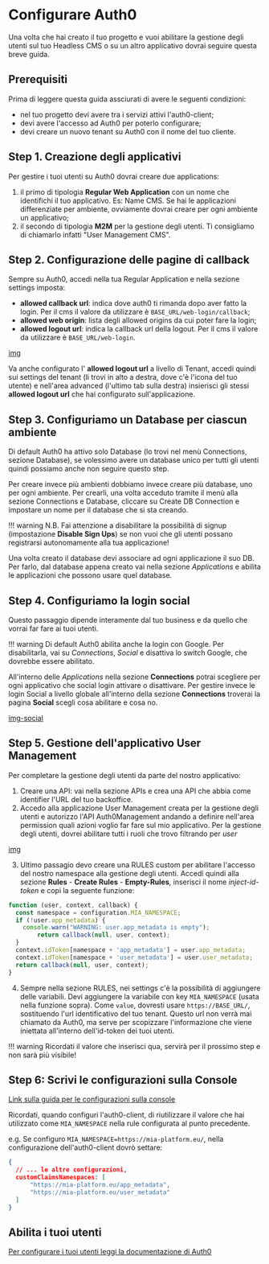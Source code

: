 # Configurare Auth0

Una volta che hai creato il tuo progetto e vuoi abilitare la gestione degli utenti sul tuo Headless CMS o su un altro applicativo dovrai seguire questa breve guida.

## Prerequisiti

Prima di leggere questa guida assciurati di avere le seguenti condizioni:

* nel tuo progetto devi avere tra i servizi attivi l'auth0-client;
* devi avere l'accesso ad Auth0 per poterlo configurare;
* devi creare un nuovo tenant su Auth0 con il nome del tuo cliente.

## Step 1. Creazione degli applicativi

Per gestire i tuoi utenti su Auth0 dovrai creare due applications:

1. il primo di tipologia **Regular Web Application** con un nome che identifichi il tuo applicativo. Es: Name CMS. Se hai le applicazioni differenziate per ambiente, ovviamente dovrai creare per ogni ambiente un applicativo;
2. il secondo di tipologia **M2M** per la gestione degli utenti. Ti consigliamo di chiamarlo infatti "User Management CMS".

## Step 2. Configurazione delle pagine di callback

Sempre su Auth0, accedi nella tua Regular Application e nella sezione settings imposta:

  * **allowed callback url**: indica dove auth0 ti rimanda dopo aver fatto la login. Per il cms il valore da utilizzare è `BASE_URL/web-login/callback`;
  * **allowed web origin**: lista degli allowed origins da cui poter fare la login;
  * **allowed logout url**: indica la callback url della logout. Per il cms il valore da utilizzare è `BASE_URL/web-login`.

  [img](!)

Va anche configurato l' **allowed logout url** a livello di Tenant, accedi quindi sui settings del tenant (li trovi in alto a destra, dove c'è l'icona del tuo utente) e nell'area advanced (l'ultimo tab sulla destra) insierisci gli stessi **allowed logout url** che hai configurato sull'applicazione.

## Step 3. Configuriamo un Database per ciascun ambiente

Di default Auth0 ha attivo solo Database (lo trovi nel menù Connections, sezione Database), se volessimo avere un database unico per tutti gli utenti quindi possiamo anche non seguire questo step. 

Per creare invece più ambienti dobbiamo invece creare più database, uno per ogni ambiente. 
Per crearli, una volta acceduto tramite il menù alla sezione Connections e Database, cliccare su Create DB Connection e impostare un nome per il database che si sta creando.

!!! warning
    N.B. Fai attenzione a disabilitare la possibilità di signup (impostazione **Disable Sign Ups**) se non vuoi che gli utenti possano registrarsi autonomamente alla tua applicazione!

Una volta creato il database devi associare ad ogni applicazione il suo DB.
Per farlo, dal database appena creato vai nella sezione *Applications* e abilita le applicazioni che possono usare quel database.

## Step 4. Configuriamo la login social

Questo passaggio dipende interamente dal tuo business e da quello che vorrai far fare ai tuoi utenti. 

!!! warning
    Di default Auth0 abilita anche la login con Google. Per disabilitarla, vai su *Connections*, *Social* e disattiva lo switch Google, che dovrebbe essere abilitato.  

All'interno delle *Applications* nella sezione **Connections** potrai scegliere per ogni applicativo che social login attivare o disattivare. 
Per gestire invece le login Social a livello globale all'interno della sezione **Connections** troverai la pagina **Social** scegli cosa abilitare e cosa no. 

[img-social](!)

## Step 5. Gestione dell'applicativo User Management

Per completare la gestione degli utenti da parte del nostro applicativo:

1. Creare una API: vai nella sezione APIs e crea una API che abbia come identifier l'URL del tuo backoffice.      
2. Accedo alla applicazione User Management creata per la gestione degli utenti e autorizzo l'API Auth0Management andando a definire nell'area permission quali azioni voglio far fare sul mio applicativo. 
Per la gestione degli utenti, dovrei abilitare tutti i ruoli che trovo filtrando per *user*

[img](!)

3. Ultimo passagio devo creare una RULES custom per abilitare l'accesso del nostro namespace alla gestione degli utenti. 
Accedi quindi alla sezione **Rules** - **Create Rules** - **Empty-Rules**, inserisci il nome *inject-id-token* e copi la seguente funzione:

```javascript
function (user, context, callback) {
  const namespace = configuration.MIA_NAMESPACE;
  if (!user.app_metadata) {
    console.warn("WARNING: user.app_metadata is empty");
		return callback(null, user, context);
  }
  context.idToken[namespace + 'app_metadata'] = user.app_metadata;
  context.idToken[namespace + 'user_metadata'] = user.user_metadata;
  return callback(null, user, context);
}
```

4. Sempre nella sezione RULES, nei settings c'è la possibilità di aggiungere delle variabili. Devi aggiungere la variabile con key `MIA_NAMESPACE` (usata nella funzione sopra). Come `value`, dovresti usare `https://BASE_URL/`, sostituendo l'url identificativo del tuo tenant. Questo url non verrà mai chiamato da Auth0, ma serve per scopizzare l'informazione che viene iniettata all'interno dell'id-token dei tuoi utenti.

!!! warning
    Ricordati il valore che inserisci qua, servirà per il prossimo step e non sarà più visibile!


## Step 6: Scrivi le configurazioni sulla Console

[Link sulla guida per le configurazioni sulla console](https://docs.mia-platform.eu/runtime_suite/auth0-client/configuration/)

Ricordati, quando configuri l'auth0-client, di riutilizzare il valore che hai utilizzato come `MIA_NAMESPACE` nella rule configurata al punto precedente.

e.g.
Se configuro `MIA_NAMESPACE=https://mia-platform.eu/`, nella configurazione dell'auth0-client dovrò settare:

```json
{
  // ... le altre configurazioni,
  customClaimsNamespaces: [
      "https://mia-platform.eu/app_metadata",
      "https://mia-platform.eu/user_metadata"
  ]
}
```

## Abilita i tuoi utenti

[Per configurare i tuoi utenti leggi la documentazione di Auth0](https://auth0.com/docs/users/guides/manage-users-using-the-dashboard)




